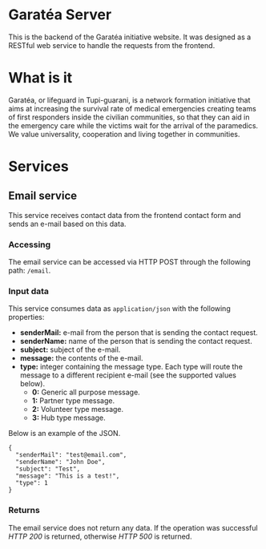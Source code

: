 # Garatéa Server

This is the backend of the Garatéa initiative website. It was designed as a RESTful web service to handle the requests from the frontend.

# What is it

Garatéa, or lifeguard in Tupi-guarani, is a network formation initiative that aims at increasing the survival rate of medical emergencies creating teams of first responders inside the civilian communities, so that they can aid in the emergency care while the victims wait for the arrival of the paramedics. We value universality, cooperation and living together in communities.

# Services

## Email service

This service receives contact data from the frontend contact form and sends an e-mail based on this data.

### Accessing

The email service can be accessed via HTTP POST through the following path: `/email`.

### Input data

This service consumes data as `application/json` with the following properties:
 
* **senderMail:** e-mail from the person that is sending the contact request.
* **senderName:** name of the person that is sending the contact request.
* **subject:** subject of the e-mail.
* **message:** the contents of the e-mail.
* **type:** integer containing the message type. Each type will route the message to a different recipient e-mail (see the supported values below).
	* **0:** Generic all purpose message.
	* **1:** Partner type message.
	* **2:** Volunteer type message.
	* **3:** Hub type message.

Below is an example of the JSON.

```
{
  "senderMail": "test@email.com",
  "senderName": "John Doe",
  "subject": "Test",
  "message": "This is a test!",
  "type": 1
}
```

### Returns

The email service does not return any data. If the operation was successful *HTTP 200* is returned, otherwise *HTTP 500* is returned. 
